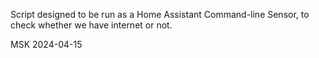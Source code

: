 Script designed to be run as a Home Assistant Command-line Sensor, to check whether we
have internet or not.

MSK 2024-04-15
